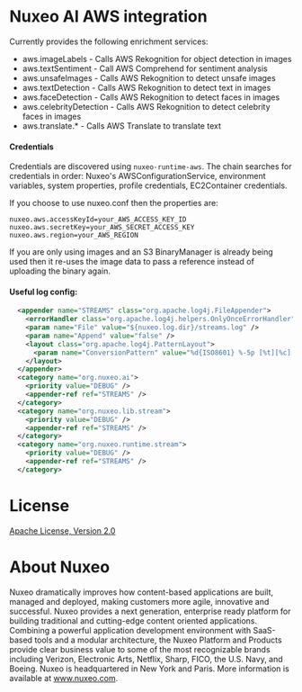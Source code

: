 
# Nuxeo AI AWS integration

Currently provides the following enrichment services:
  * aws.imageLabels - Calls AWS Rekognition for object detection in images
  * aws.textSentiment - Call AWS Comprehend for sentiment analysis
  * aws.unsafeImages - Calls AWS Rekognition to detect unsafe images
  * aws.textDetection - Calls AWS Rekognition to detect text in images
  * aws.faceDetection - Calls AWS Rekognition to detect faces in images
  * aws.celebrityDetection - Calls AWS Rekognition to detect celebrity faces in images
  * aws.translate.* - Calls AWS Translate to translate text
  
#### Credentials
Credentials are discovered using `nuxeo-runtime-aws`. 
The chain searches for credentials in order: Nuxeo's AWSConfigurationService, environment variables, system properties, profile credentials, EC2Container credentials. 

If you choose to use nuxeo.conf then the properties are:
```
nuxeo.aws.accessKeyId=your_AWS_ACCESS_KEY_ID
nuxeo.aws.secretKey=your_AWS_SECRET_ACCESS_KEY
nuxeo.aws.region=your_AWS_REGION
```

If you are only using images and an S3 BinaryManager is already being used then it re-uses the image data to pass a reference instead of uploading the binary again.  

#### Useful log config:
```xml
  <appender name="STREAMS" class="org.apache.log4j.FileAppender">
    <errorHandler class="org.apache.log4j.helpers.OnlyOnceErrorHandler" />
    <param name="File" value="${nuxeo.log.dir}/streams.log" />
    <param name="Append" value="false" />
    <layout class="org.apache.log4j.PatternLayout">
      <param name="ConversionPattern" value="%d{ISO8601} %-5p [%t][%c] %m%n" />
    </layout>
  </appender>
  <category name="org.nuxeo.ai">
    <priority value="DEBUG" />
    <appender-ref ref="STREAMS" />
  </category>
  <category name="org.nuxeo.lib.stream">
    <priority value="DEBUG" />
    <appender-ref ref="STREAMS" />
  </category>
  <category name="org.nuxeo.runtime.stream">
    <priority value="DEBUG" />
    <appender-ref ref="STREAMS" />
  </category>
```
# License
[Apache License, Version 2.0](http://www.apache.org/licenses/LICENSE-2.0.html)

# About Nuxeo

Nuxeo dramatically improves how content-based applications are built, managed and deployed, making customers more agile, innovative and successful. Nuxeo provides a next generation, enterprise ready platform for building traditional and cutting-edge content oriented applications. Combining a powerful application development environment with SaaS-based tools and a modular architecture, the Nuxeo Platform and Products provide clear business value to some of the most recognizable brands including Verizon, Electronic Arts, Netflix, Sharp, FICO, the U.S. Navy, and Boeing. Nuxeo is headquartered in New York and Paris. More information is available at www.nuxeo.com.
